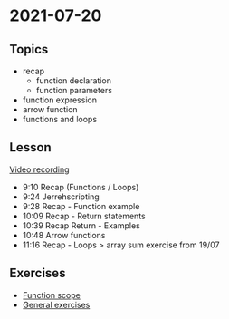 # 2021-07-20

## Topics

- recap
  -  function declaration
  -  function parameters
- function expression
- arrow function
- functions and loops


## Lesson

[Video recording](https://drive.google.com/file/d/1BWTuWRHQTwGyrPx9YiUZS_9zXenHRt9y/view?usp=sharing)

- 9:10 Recap (Functions / Loops)
- 9:24 Jerrehscripting
- 9:28 Recap - Function example
- 10:09 Recap - Return statements
- 10:39 Recap Return - Examples
- 10:48 Arrow functions
- 11:16 Recap - Loops > array sum exercise from 19/07


## Exercises

- [Function scope](https://github.com/FbW-E04-1/PB-0719-function-scope)
- [General exercises](https://github.com/FbW-E04-1/PB-0720-general-exercises)